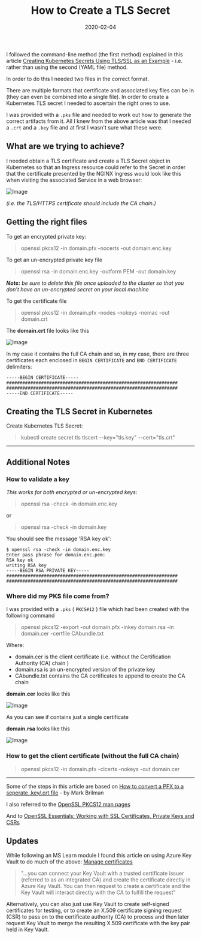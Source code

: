 ﻿---
title: How to Create a TLS Secret
hero: TLS Secret management in AKS
description: How to Create a TLS Secret in AKS
authors:
    - Rohan Cragg
date: 2020-02-04
og_title: Create a TLS Secret in AKS
page_path: aks/
og_image: media/cert-path.png
---

I followed the command-line method (the first method) explained in this article [Creating Kubernetes Secrets Using TLS/SSL as an Example](https://shocksolution.com/2018/12/14/creating-kubernetes-secrets-using-tls-ssl-as-an-example/) - i.e. rather than using the second (YAML file) method.

In order to do this I needed two files in the correct format.

There are multiple formats that certificate and associated key files can be in (they can even be combined into a single file). In order to create a Kubernetes TLS secret I needed to ascertain the right ones to use.

I was provided with a `.pks` file and needed to work out how to generate the correct artifacts from it. All I knew from the above article was that I needed a `.crt` and a `.key` file and at first I wasn't sure what these were.

## What are we trying to achieve?

I needed obtain a TLS certificate and create a TLS Secret object in Kubernetes so that an Ingress resource could refer to the Secret in order that the certificate presented by the NGINX Ingress would look like this when visiting the associated Service in a web browser:

![Image](media/cert-path.png?raw=true)

_(i.e. the TLS/HTTPS certificate should include the CA chain.)_

## Getting the right files

To get an encrypted private key:
> openssl pkcs12 -in domain.pfx -nocerts -out domain.enc.key

To get an un-encrypted private key file
> openssl rsa -in domain.enc.key -outform PEM -out domain.key

_**Note:** be sure to delete this file once uploaded to the cluster so that you don't have an un-encrypted secret on your local machine_

To get the certificate file

> openssl pkcs12 -in domain.pfx -nodes -nokeys -nomac -out domain.crt

The **domain.crt** file looks like this

![Image](media/domain.crt.png?raw=true)

In my case it contains the full CA chain and so, in my case, there are three certificates each enclosed in `BEGIN CERTIFICATE` and `END CERTIFICATE` delimiters:

```console
-----BEGIN CERTIFICATE-----
################################################################
################################################################
-----END CERTIFICATE-----
```

## Creating the TLS Secret in Kubernetes

Create Kubernetes TLS Secret:

> kubectl create secret tls tlscert --key="tls.key" --cert="tls.crt"

---

## Additional Notes

### How to validate a key

_This works for both encrypted or un-encrypted keys_:

> openssl rsa -check -in domain.enc.key

or

> openssl rsa -check -in domain.key

You should see the message 'RSA key ok':

```console
$ openssl rsa -check -in domain.enc.key
Enter pass phrase for domain.enc.pem:
RSA key ok
writing RSA key
-----BEGIN RSA PRIVATE KEY-----
################################################################
################################################################
```

### Where did my PKS file come from?

I was provided with a `.pks` ( `PKCS#12` ) file which had been created with the following command

> openssl pkcs12 -export -out domain.pfx -inkey domain.rsa -in domain.cer -certfile CAbundle.txt

Where:

- domain.cer is the client certificate (i.e. without the Certification Authority (CA) chain )
- domain.rsa is an un-encrypted version of the private key
- CAbundle.txt contains the CA certificates to append to create the CA chain

**domain.cer** looks like this

![Image](media/domain.cer.png?raw=true)

As you can see if contains just a single certificate

**domain.rsa** looks like this

![Image](media/domain.rsa.png?raw=true)

### How to get the client certificate (without the full CA chain)

> openssl pkcs12 -in domain.pfx -clcerts -nokeys -out domain.cer

---
Some of the steps in this article are based on [How to convert a PFX to a seperate .key/.crt file](https://www.markbrilman.nl/2011/08/howto-convert-a-pfx-to-a-seperate-key-crt-file/) - by Mark Brilman

I also referred to the [OpenSSL PKCS12 man pages](https://www.openssl.org/docs/manmaster/man1/openssl-pkcs12.html)

And to [OpenSSL Essentials: Working with SSL Certificates, Private Keys and CSRs](https://www.digitalocean.com/community/tutorials/openssl-essentials-working-with-ssl-certificates-private-keys-and-csrs#convert-certificate-formats)

## Updates

While following an MS Learn module I found this article on using Azure Key Vault to do much of the above:
[Manage certificates](https://docs.microsoft.com/en-gb/learn/modules/configure-and-manage-azure-key-vault/5-manage-certificates)

> "...you can connect your Key Vault with a trusted certificate issuer (referred to as an integrated CA) and create the certificate directly in Azure Key Vault. You can then request to create a certificate and the Key Vault will interact directly with the CA to fulfill the request"

Alternatively, you can also just use Key Vault to create self-signed certificates for testing, or to create an X.509 certificate signing request (CSR) to pass on to the certificate authority (CA) to process and then later request Key Vault to merge the resulting X.509 certificate with the key pair held in Key Vault.